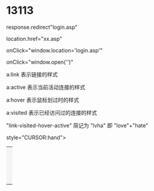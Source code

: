 # 13113
response.redirect"login.asp"

location.href="xx.asp"

onClick="window.location='login.asp'"

onClick="window.open('')"

a:link 表示链接的样式

a:active 表示当前活动连接的样式

a:hover 表示鼠标划过时的样式

a:visited 表示已经访问过的连接的样式

"link-visited-hover-active" 简记为 "lvha" 即 "love"+"hate"
<table width="100%" onclick="window.open('xxxx.com', '_blank')" 

style="CURSOR:hand">

<tr>

<td height="100" bgcolor="f4f4f4"> </td>

</tr>

</table>

